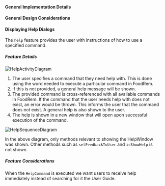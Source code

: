 <!-- markdownlint-disable-file first-line-h1 -->

#### General Implementation Details

<!-- TODO: ADD GENERAL FEATURES CLASS DIAGRAM -->
<!-- NOTE: As this is for general features like Help, add/remove class diagrams as you see fit -->

#### General Design Considerations

#### Displaying Help Dialogs

The `help` feature provides the user with instructions of how to use a specified command.

##### Feature Details

![HelpActivityDiagram](images/HelpActivityDiagram.png)

1. The user specifies a command that they need help with. This is done using the word needed to execute a particular command in FoodRem.
1. If this is not provided, a general help message will be shown.
1. The provided command is cross-referenced with all available commands in FoodRem. If the command that the user needs help with does not exist, an error would be thrown. This informs the user that the command does not exist. A general help is also shown to the user.
1. The help is shown in a new window that will open upon successful execution of the command.

![HelpSequenceDiagram](images/HelpSequenceDiagram.png)

In the above diagram, only methods relevant to showing the HelpWindow was shown. Other methods such as `setFeedbackToUser` and `isShowHelp` is not shown.

##### Feature Considerations

When the `HelpCommand` is executed we want users to receive help immediately instead of searching for it the User Guide.
